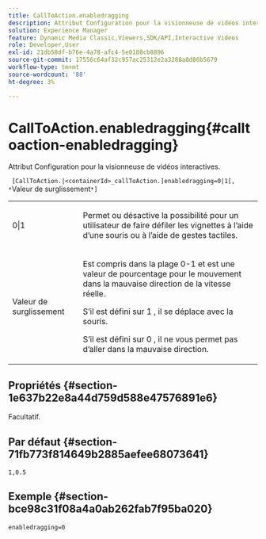 ```yaml
---
title: CallToAction.enabledragging
description: Attribut Configuration pour la visionneuse de vidéos interactives.
solution: Experience Manager
feature: Dynamic Media Classic,Viewers,SDK/API,Interactive Videos
role: Developer,User
exl-id: 21db58df-b76e-4a78-afc4-5e0188cb8896
source-git-commit: 17556c64af32c957ac25312e2a3288a8d86b5679
workflow-type: tm+mt
source-wordcount: '88'
ht-degree: 3%

---
```


# CallToAction.enabledragging{#calltoaction-enabledragging}

Attribut Configuration pour la visionneuse de vidéos interactives.

` [CallToAction.|<containerId>_callToAction.]enabledragging=0|1[, *`Valeur de surglissement`*]`

<table id="table_441553CD34C94A58A9D7CBF772DEDDB6"> 
 <tbody> 
  <tr> 
   <td colname="col1"> <p> <span class="codeph"> 0|1 </span> </p> </td> 
   <td colname="col2"> <p> Permet ou désactive la possibilité pour un utilisateur de faire défiler les vignettes à l’aide d’une souris ou à l’aide de gestes tactiles. </p> </td> 
  </tr> 
  <tr> 
   <td colname="col1"> <p> <span class="codeph"><span class="varname"> Valeur de surglissement </span> </span> </p> </td> 
   <td colname="col2"> <p> Est compris dans la <span class="codeph"> plage 0-1 </span> et est une valeur de pourcentage pour le mouvement dans la mauvaise direction de la vitesse réelle. </p> <p>S’il est défini sur <span class="codeph"> 1 </span>, il se déplace avec la souris. </p> <p>S’il est défini sur <span class="codeph"> 0 </span>, il ne vous permet pas d’aller dans la mauvaise direction. </p> </td> 
  </tr> 
 </tbody> 
</table>

## Propriétés {#section-1e637b22e8a44d759d588e47576891e6}

Facultatif.

## Par défaut {#section-71fb773f814649b2885aefee68073641}

`1,0.5`

## Exemple {#section-bce98c31f08a4a0ab262fab7f95ba020}

```
enabledragging=0
```
